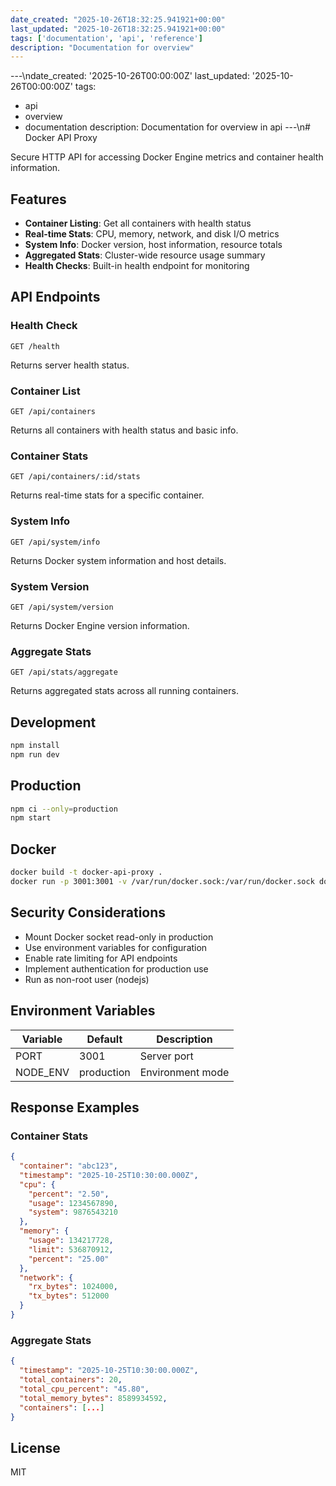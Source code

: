 ```yaml
---
date_created: "2025-10-26T18:32:25.941921+00:00"
last_updated: "2025-10-26T18:32:25.941921+00:00"
tags: ['documentation', 'api', 'reference']
description: "Documentation for overview"
---
```


---\ndate_created: '2025-10-26T00:00:00Z'
last_updated: '2025-10-26T00:00:00Z'
tags:
- api
- overview
- documentation
description: Documentation for overview in api
---\n# Docker API Proxy

Secure HTTP API for accessing Docker Engine metrics and container health information.

## Features

- **Container Listing**: Get all containers with health status
- **Real-time Stats**: CPU, memory, network, and disk I/O metrics
- **System Info**: Docker version, host information, resource totals
- **Aggregated Stats**: Cluster-wide resource usage summary
- **Health Checks**: Built-in health endpoint for monitoring

## API Endpoints

### Health Check
```
GET /health
```
Returns server health status.

### Container List
```
GET /api/containers
```
Returns all containers with health status and basic info.

### Container Stats
```
GET /api/containers/:id/stats
```
Returns real-time stats for a specific container.

### System Info
```
GET /api/system/info
```
Returns Docker system information and host details.

### System Version
```
GET /api/system/version
```
Returns Docker Engine version information.

### Aggregate Stats
```
GET /api/stats/aggregate
```
Returns aggregated stats across all running containers.

## Development

```bash
npm install
npm run dev
```

## Production

```bash
npm ci --only=production
npm start
```

## Docker

```bash
docker build -t docker-api-proxy .
docker run -p 3001:3001 -v /var/run/docker.sock:/var/run/docker.sock docker-api-proxy
```

## Security Considerations

- Mount Docker socket read-only in production
- Use environment variables for configuration
- Enable rate limiting for API endpoints
- Implement authentication for production use
- Run as non-root user (nodejs)

## Environment Variables

| Variable | Default | Description |
|----------|---------|-------------|
| PORT     | 3001    | Server port |
| NODE_ENV | production | Environment mode |

## Response Examples

### Container Stats
```json
{
  "container": "abc123",
  "timestamp": "2025-10-25T10:30:00.000Z",
  "cpu": {
    "percent": "2.50",
    "usage": 1234567890,
    "system": 9876543210
  },
  "memory": {
    "usage": 134217728,
    "limit": 536870912,
    "percent": "25.00"
  },
  "network": {
    "rx_bytes": 1024000,
    "tx_bytes": 512000
  }
}
```

### Aggregate Stats
```json
{
  "timestamp": "2025-10-25T10:30:00.000Z",
  "total_containers": 20,
  "total_cpu_percent": "45.80",
  "total_memory_bytes": 8589934592,
  "containers": [...]
}
```

## License

MIT
